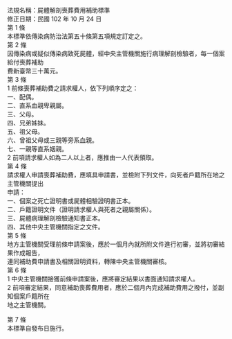 法規名稱：屍體解剖喪葬費用補助標準  
修正日期：民國 102 年 10 月 24 日  
第 1 條  
本標準依傳染病防治法第五十條第五項規定訂定之。  
第 2 條  
因傳染病或疑似傳染病致死屍體，經中央主管機關施行病理解剖檢驗者，每一個案給付喪葬補助  
費新臺幣三十萬元。  
第 3 條  
1 前條喪葬補助費之請求權人，依下列順序定之：  
一、配偶。  
二、直系血親卑親屬。  
三、父母。  
四、兄弟姊妹。  
五、祖父母。  
六、曾祖父母或三親等旁系血親。  
七、一親等直系姻親。  
2 前項請求權人如為二人以上者，應推由一人代表領取。  
第 4 條  
請求權人申請喪葬補助費，應填具申請書，並檢附下列文件，向死者戶籍所在地之主管機關提出  
申請：  
一、個案之死亡證明書或屍體相驗證明書正本。  
二、戶籍證明文件（證明請求權人與死者之親屬關係）。  
三、屍體病理解剖檢驗通知書正本。  
四、其他中央主管機關指定之文件。  
第 5 條  
地方主管機關受理前條申請案後，應於一個月內就所附文件進行初審，並將初審結果作成報告，  
連同補助費申請書及相關證明資料，轉陳中央主管機關審核。  
第 6 條  
1 中央主管機關接獲前條申請案後，應將審定結果以書面通知請求權人。  
2 前項審定結果，同意補助喪葬費用者，應於二個月內完成補助費用之撥付，並副知個案戶籍所在  
地之主管機關。  


第 7 條  
本標準自發布日施行。  


